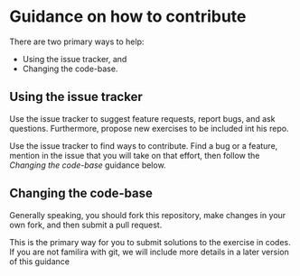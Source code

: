 # Guidance on how to contribute

There are two primary ways to help:
 - Using the issue tracker, and
 - Changing the code-base.


## Using the issue tracker

Use the issue tracker to suggest feature requests, report bugs, and ask questions.
Furthermore, propose new exercises to be included int his repo.

Use the issue tracker to find ways to contribute. Find a bug or a feature, mention in
the issue that you will take on that effort, then follow the _Changing the code-base_
guidance below.


## Changing the code-base

Generally speaking, you should fork this repository, make changes in your own fork, and then submit a pull request. 

This is the primary way for you to submit solutions to the exercise in codes. 
If you are not familira with git, we will include more details in a later version of this guidance

